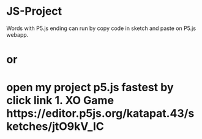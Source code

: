 # JS-Project
Words with P5.js ending can run by copy code in sketch and paste on P5.js webapp. 
<h1>or<h1>
open my project p5.js fastest by click link
1. XO Game https://editor.p5js.org/katapat.43/sketches/jtO9kV_IC
